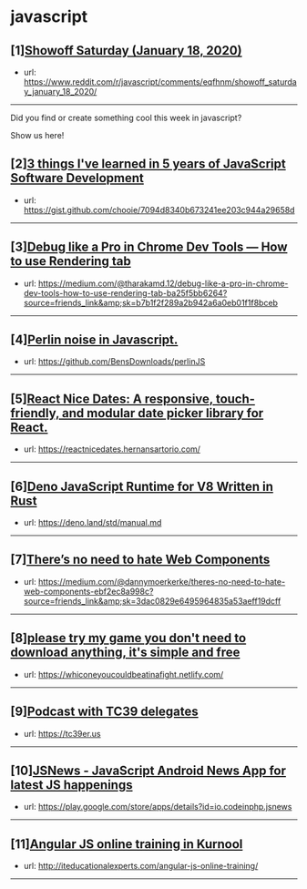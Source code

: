 # javascript
## [1][Showoff Saturday (January 18, 2020)](https://www.reddit.com/r/javascript/comments/eqfhnm/showoff_saturday_january_18_2020/)
- url: https://www.reddit.com/r/javascript/comments/eqfhnm/showoff_saturday_january_18_2020/
---
Did you find or create something cool this week in javascript? 

Show us here!
## [2][3 things I've learned in 5 years of JavaScript Software Development](https://www.reddit.com/r/javascript/comments/es6uix/3_things_ive_learned_in_5_years_of_javascript/)
- url: https://gist.github.com/chooie/7094d8340b673241ee203c944a29658d
---

## [3][Debug like a Pro in Chrome Dev Tools — How to use Rendering tab](https://www.reddit.com/r/javascript/comments/ervbuy/debug_like_a_pro_in_chrome_dev_tools_how_to_use/)
- url: https://medium.com/@tharakamd.12/debug-like-a-pro-in-chrome-dev-tools-how-to-use-rendering-tab-ba25f5bb6264?source=friends_link&amp;sk=b7b1f2f289a2b942a6a0eb01f1f8bceb
---

## [4][Perlin noise in Javascript.](https://www.reddit.com/r/javascript/comments/esap6o/perlin_noise_in_javascript/)
- url: https://github.com/BensDownloads/perlinJS
---

## [5][React Nice Dates: A responsive, touch-friendly, and modular date picker library for React.](https://www.reddit.com/r/javascript/comments/erydmr/react_nice_dates_a_responsive_touchfriendly_and/)
- url: https://reactnicedates.hernansartorio.com/
---

## [6][Deno JavaScript Runtime for V8 Written in Rust](https://www.reddit.com/r/javascript/comments/ersxhw/deno_javascript_runtime_for_v8_written_in_rust/)
- url: https://deno.land/std/manual.md
---

## [7][There’s no need to hate Web Components](https://www.reddit.com/r/javascript/comments/esbw9v/theres_no_need_to_hate_web_components/)
- url: https://medium.com/@dannymoerkerke/theres-no-need-to-hate-web-components-ebf2ec8a998c?source=friends_link&amp;sk=3dac0829e6495964835a53aeff19dcff
---

## [8][please try my game you don't need to download anything, it's simple and free](https://www.reddit.com/r/javascript/comments/esbtbk/please_try_my_game_you_dont_need_to_download/)
- url: https://whiconeyoucouldbeatinafight.netlify.com/
---

## [9][Podcast with TC39 delegates](https://www.reddit.com/r/javascript/comments/esb6an/podcast_with_tc39_delegates/)
- url: https://tc39er.us
---

## [10][JSNews - JavaScript Android News App for latest JS happenings](https://www.reddit.com/r/javascript/comments/esa6fd/jsnews_javascript_android_news_app_for_latest_js/)
- url: https://play.google.com/store/apps/details?id=io.codeinphp.jsnews
---

## [11][Angular JS online training in Kurnool](https://www.reddit.com/r/javascript/comments/esa3uz/angular_js_online_training_in_kurnool/)
- url: http://iteducationalexperts.com/angular-js-online-training/
---

